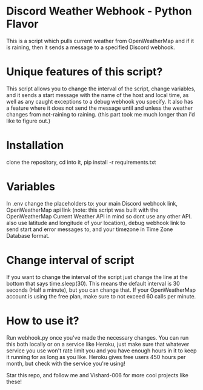 # Discord Weather Webhook - Python Flavor
This is a script which pulls current weather from OpenWeatherMap and if it is raining, then it sends a message to a specified Discord webhook. 

# Unique features of this script?
This script allows you to change the interval of the script, change variables, and it sends a start message with the name of the host and local time, as well as any caught exceptions to a debug webhook you specify. It also has a feature where it does not send the message until and unless the weather changes from not-raining to raining. (this part took me much longer than i'd like to figure out.)

# Installation
clone the repository, cd into it, pip install -r requirements.txt

# Variables
In .env change the placeholders to: your main Discord webhook link, OpenWeatherMap api link (note: this script was built with the OpenWeatherMap Current Weather API in mind so dont use any other API. also use latitude and longitude of your location), debug webhook link to send start and error messages to, and your timezone in Time Zone Database format.

# Change interval of script
If you want to change the interval of the script just change the line at the bottom that says time.sleep(30). This means the default interval is 30 seconds (Half a minute), but you can change that. If your OpenWeatherMap account is using the free plan, make sure to not exceed 60 calls per minute.

# How to use it?
Run webhook.py once you've made the necessary changes.  You can run this both locally or on a service like Heroku, just make sure that whatever service you use won't rate limit you and you have enough hours in it to keep it running for as long as you like. Heroku gives free users 450 hours per month, but check with the service you're using!

Star this repo, and follow me and Vishard-006 for more cool projects like these!
